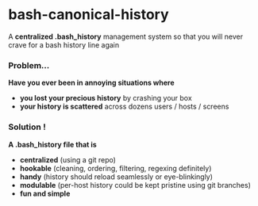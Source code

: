 bash-canonical-history
======================

A **centralized .bash_history** management system so that you will never crave for a bash history line again

### Problem...
**Have you ever been in annoying situations where**
* **you lost your precious history** by crashing your box
* **your history is scattered** across dozens users / hosts / screens

### Solution !
**A .bash_history file that is**
* **centralized** (using a git repo)
* **hookable** (cleaning, ordering, filtering, regexing definitely)
* **handy** (history should reload seamlessly or eye-blinkingly)
* **modulable** (per-host history could be kept pristine using git branches)
* **fun and simple**
